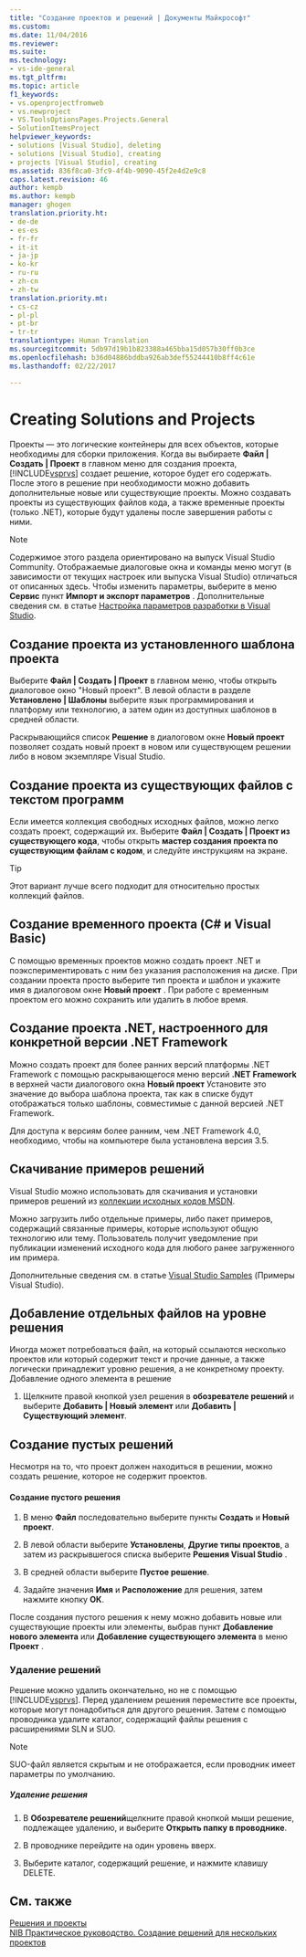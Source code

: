 ```yaml
---
title: "Создание проектов и решений | Документы Майкрософт"
ms.custom: 
ms.date: 11/04/2016
ms.reviewer: 
ms.suite: 
ms.technology:
- vs-ide-general
ms.tgt_pltfrm: 
ms.topic: article
f1_keywords:
- vs.openprojectfromweb
- vs.newproject
- VS.ToolsOptionsPages.Projects.General
- SolutionItemsProject
helpviewer_keywords:
- solutions [Visual Studio], deleting
- solutions [Visual Studio], creating
- projects [Visual Studio], creating
ms.assetid: 836f8ca0-3fc9-4f4b-9090-45f2e4d2e9c8
caps.latest.revision: 46
author: kempb
ms.author: kempb
manager: ghogen
translation.priority.ht:
- de-de
- es-es
- fr-fr
- it-it
- ja-jp
- ko-kr
- ru-ru
- zh-cn
- zh-tw
translation.priority.mt:
- cs-cz
- pl-pl
- pt-br
- tr-tr
translationtype: Human Translation
ms.sourcegitcommit: 5db97d19b1b823388a465bba15d057b30ff0b3ce
ms.openlocfilehash: b36d04886bddba926ab3def55244410b8ff4c61e
ms.lasthandoff: 02/22/2017

---
```

# <a name="creating-solutions-and-projects"></a>Creating Solutions and Projects
Проекты — это логические контейнеры для всех объектов, которые необходимы для сборки приложения. Когда вы выбираете **Файл | Создать | Проект** в главном меню для создания проекта, [!INCLUDE[vsprvs](../code-quality/includes/vsprvs_md.md)] создает решение, которое будет его содержать. После этого в решение при необходимости можно добавить дополнительные новые или существующие проекты. Можно создавать проекты из существующих файлов кода, а также временные проекты (только .NET), которые будут удалены после завершения работы с ними.  
  
> [!NOTE]
>  Содержимое этого раздела ориентировано на выпуск Visual Studio Community. Отображаемые диалоговые окна и команды меню могут (в зависимости от текущих настроек или выпуска Visual Studio) отличаться от описанных здесь. Чтобы изменить параметры, выберите в меню **Сервис** пункт **Импорт и экспорт параметров** . Дополнительные сведения см. в статье [Настройка параметров разработки в Visual Studio](http://msdn.microsoft.com/en-us/22c4debb-4e31-47a8-8f19-16f328d7dcd3).  
  
## <a name="create-a-project-from-an-installed-project-template"></a>Создание проекта из установленного шаблона проекта  
 Выберите **Файл | Создать | Проект** в главном меню, чтобы открыть диалоговое окно "Новый проект". В левой области в разделе **Установлено | Шаблоны** выберите язык программирования и платформу или технологию, а затем один из доступных шаблонов в средней области.  
  
 Раскрывающийся список **Решение** в диалоговом окне **Новый проект** позволяет создать новый проект в новом или существующем решении либо в новом экземпляре Visual Studio.  
  
## <a name="create-a-project-from-existing-code-files"></a>Создание проекта из существующих файлов с текстом программ  
 Если имеется коллекция свободных исходных файлов, можно легко создать проект, содержащий их. Выберите **Файл | Создать | Проект из существующего кода**, чтобы открыть **мастер создания проекта по существующим файлам с кодом**, и следуйте инструкциям на экране.  
  
> [!TIP]
>  Этот вариант лучше всего подходит для относительно простых коллекций файлов.  
  
## <a name="create-a-temporary-project-c-and-visual-basic"></a>Создание временного проекта (C# и Visual Basic)  
 С помощью временных проектов можно создать проект .NET и поэкспериментировать с ним без указания расположения на диске. При создании проекта просто выберите тип проекта и шаблон и укажите имя в диалоговом окне **Новый проект** . При работе с временным проектом его можно сохранить или удалить в любое время.  
  
## <a name="create-a-net-project-that-targets-a-specific-version-of-the-net-framework"></a>Создание проекта .NET, настроенного для конкретной версии .NET Framework  
 Можно создать проект для более ранних версий платформы .NET Framework с помощью раскрывающегося меню версий **.NET Framework** в верхней части диалогового окна **Новый проект**  Установите это значение до выбора шаблона проекта, так как в списке будут отображаться только шаблоны, совместимые с данной версией .NET Framework.  
  
 Для доступа к версиям более ранним, чем .NET Framework 4.0, необходимо, чтобы на компьютере была установлена версия 3.5.  
  
## <a name="downloading-sample-solutions"></a>Скачивание примеров решений  
 Visual Studio можно использовать для скачивания и установки примеров решений из [коллекции исходных кодов MSDN](http://go.microsoft.com/fwlink/?LinkId=254185).  
  
 Можно загрузить либо отдельные примеры, либо пакет примеров, содержащий связанные примеры, которые используют общую технологию или тему. Пользователь получит уведомление при публикации изменений исходного кода для любого ранее загруженного им примера.  
  
 Дополнительные сведения см. в статье [Visual Studio Samples](../ide/visual-studio-samples.md) (Примеры Visual Studio).  
  
## <a name="adding-single-files-at-the-solution-level"></a>Добавление отдельных файлов на уровне решения  
 Иногда может потребоваться файл, на который ссылаются несколько проектов или который содержит текст и прочие данные, а также логически принадлежит уровню решения, а не конкретному проекту.  Добавление одного элемента в решение  
  
1.  Щелкните правой кнопкой узел решения в **обозревателе решений** и выберите **Добавить | Новый элемент** или **Добавить | Существующий элемент**.  
  
## <a name="creating-empty-solutions"></a>Создание пустых решений  
 Несмотря на то, что проект должен находиться в решении, можно создать решение, которое не содержит проектов.  
  
#### <a name="to-create-an-empty-solution"></a>Создание пустого решения  
  
1.  В меню **Файл** последовательно выберите пункты **Создать** и **Новый проект**.  
  
2.  В левой области выберите **Установлены**, **Другие типы проектов**, а затем из раскрывшегося списка выберите **Решения Visual Studio** .  
  
3.  В средней области выберите **Пустое решение**.  
  
4.  Задайте значения **Имя** и **Расположение** для решения, затем нажмите кнопку **ОК**.  
  
 После создания пустого решения к нему можно добавить новые или существующие проекты или элементы, выбрав пункт **Добавление нового элемента** или **Добавление существующего элемента** в меню **Проект** .  
  
### <a name="deleting-solutions"></a>Удаление решений  
 Решение можно удалить окончательно, но не с помощью [!INCLUDE[vsprvs](../code-quality/includes/vsprvs_md.md)]. Перед удалением решения переместите все проекты, которые могут понадобиться для другого решения. Затем с помощью проводника удалите каталог, содержащий файлы решения с расширениями SLN и SUO.  
  
> [!NOTE]
>  SUO-файл является скрытым и не отображается, если проводник имеет параметры по умолчанию.  
  
##### <a name="to-delete-a-solution"></a>Удаление решения  
  
1.  В **Обозревателе решений**щелкните правой кнопкой мыши решение, подлежащее удалению, и выберите **Открыть папку в проводнике**.  
  
2.  В проводнике перейдите на один уровень вверх.  
  
3.  Выберите каталог, содержащий решение, и нажмите клавишу DELETE.  
  
## <a name="see-also"></a>См. также  
 [Решения и проекты](../ide/solutions-and-projects-in-visual-studio.md)   
 [NIB Практическое руководство. Создание решений для нескольких проектов](http://msdn.microsoft.com/en-us/02ecd6dd-0114-46fe-b335-ba9c5e3020d6)
